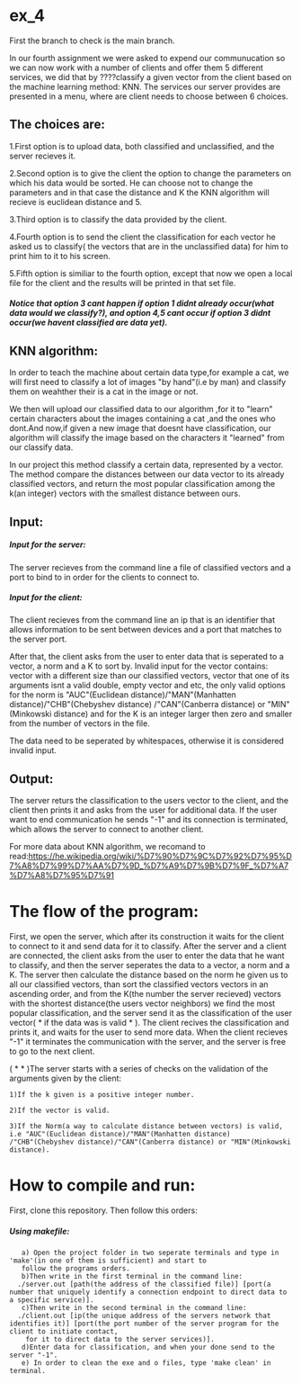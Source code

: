 # ex_4

First the branch to check is the main branch.

In our fourth assignment we were asked to expend our communucation so we can now work with a number of clients and offer them 5 different 
services, we did that by ????classify a given vector from the client based on the machine learning method: KNN.
 The services our server provides are presented in a menu, where are client needs to choose between 6 choices.
## The choices are:

  1.First option is to upload data, both classified and unclassified, and the server recieves it.
  
  2.Second option is to give the client the option to change the parameters on which his data would be sorted. He can
  choose not to change the parameters and in that case the distance and K the KNN algorithm will recieve is euclidean distance and 5.
  
  3.Third option is to classify the data provided by the client.
  
  4.Fourth option is to send the client the classification for each vector he asked us to classify( the vectors that are in the
  unclassified data) for him to print him to it to his screen.
  
  5.Fifth option is similiar to the fourth option, except that now we open a local file for the client and the results will be printed in
  that set file.
  
  ##### Notice that option 3 cant happen if option 1 didnt already occur(what data would we classify?), and option 4,5 cant occur if option 3 didnt occur(we havent       classified are data yet).

## KNN algorithm:
In order to teach the machine about certain data type,for example a cat, we will first need to classify a lot of images "by hand"(i.e by man)
and classify them on weahther their is a cat in the image or not.

We then will upload our classified data to our algorithm ,for it to "learn" certain characters about the images containing a cat ,and the 
ones who dont.And now,if given a new image that doesnt have classification, our algorithm will classify the image based on the characters it 
"learned" from our classify data.

In our project this method classify a certain data, represented by a vector. The method compare the distances between our data vector to its
already classified vectors, and return the most popular classification among the k(an integer) vectors with the smallest distance between ours.

## Input:
##### Input for the server:
The server recieves from the command line a file of classified vectors and a port to bind to in order for the clients to connect to.

##### Input for the client:
The client recieves from the command line an ip that is an identifier that allows information to be sent between devices
and a port that matches to the server port.

After that, the client asks from the user to enter data that is seperated to a vector, a norm and a K to sort by.
Invalid input for the vector contains: vector with a different size than our classified vectors, vector that one of its arguments isnt a valid double,
empty vector and etc, the only valid options for the norm is "AUC"(Euclidean distance)/"MAN"(Manhatten distance)/"CHB"(Chebyshev distance)
/"CAN"(Canberra distance) or "MIN"(Minkowski distance) and for the K is an integer larger then zero and smaller from the number of vectors in the file.


The data need to be seperated by whitespaces, otherwise it is considered invalid input.

## Output:
The server returs the classification to the users vector to the client, and the client then prints it and asks from the user for additional data.
If the user want to end communication he sends "-1" and its connection is terminated, which allows the server to connect to another client.

For more data about KNN algorithm, we recomand to read:https://he.wikipedia.org/wiki/%D7%90%D7%9C%D7%92%D7%95%D7%A8%D7%99%D7%AA%D7%9D_%D7%A9%D7%9B%D7%9F_%D7%A7%D7%A8%D7%95%D7%91

# The flow of the program:

First, we open the server, which after its construction it waits for the client to connect to it and send data for it to classify.
After the server and a client are connected, the client asks from the user to enter the data that he want to classify, and then
the server seperates the data to a vector, a norm and a K. The server then calculate the distance based on the norm he given us to all our classified vectors,
than sort the classified vectors vectors in an ascending order, and from the K(the number the server recieved) vectors with the shortest distance(the users vector neighbors) we find the most popular classification, and the server send it as the classification of the user vector( * if the data was is valid * ).
The client recives the classification and prints it, and waits for the user to send more data.
When the client recieves "-1" it terminates the communication with the server, and the server is free to go to the next client.

( * * )The server starts with a series of checks on the validation of the arguments given by the client:

    1)If the k given is a positive integer number.
    
    2)If the vector is valid.
    
    3)If the Norm(a way to calculate distance between vectors) is valid, i.e "AUC"(Euclidean distance)/"MAN"(Manhatten distance)
    /"CHB"(Chebyshev distance)/"CAN"(Canberra distance) or "MIN"(Minkowski distance).
    
# How to compile and run:

First, clone this repository. Then follow this orders:

##### Using makefile:
       a) Open the project folder in two seperate terminals and type in 'make'(in one of them is sufficient) and start to
       follow the programs orders.
       b)Then write in the first terminal in the command line:
      ./server.out [path(the address of the classified file)] [port(a number that uniquely identify a connection endpoint to direct data to a specific service)].
       c)Then write in the second terminal in the command line:
      ./client.out [ip(the unique address of the servers network that identifies it)] [port(the port number of the server program for the client to initiate contact,
        for it to direct data to the server services)].
       d)Enter data for classification, and when your done send to the server "-1".
       e) In order to clean the exe and o files, type 'make clean' in terminal.        
